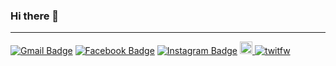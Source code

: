 ###  Hi there 👋

---



 [![Gmail Badge](https://camo.githubusercontent.com/90f590ec0064efaf4bcd908a73827f7fb8a46e2d/68747470733a2f2f696d672e736869656c64732e696f2f62616467652f2d476d61696c2d6331343433383f7374796c653d666c61742d737175617265266c6f676f3d476d61696c266c6f676f436f6c6f723d7768697465266c696e6b3d6d61696c746f3a79756e686f3031333040676d61696c2e636f6d)](mailto:gyutaehan.me@gmail.com) [![Facebook Badge](https://camo.githubusercontent.com/a90223e9c94b22b83f096a70fe05d7e0c85de78f/68747470733a2f2f696d672e736869656c64732e696f2f62616467652f2d46616365626f6f6b2d3138373766323f7374796c653d666c61742d737175617265266c6f676f3d66616365626f6f6b266c6f676f436f6c6f723d7768697465266c696e6b3d68747470733a2f2f7777772e66616365626f6f6b2e636f6d2f79756e686f30313330)](https://www.facebook.com/profile.php?id=100017130408671) [![Instagram Badge](https://camo.githubusercontent.com/4377bb4ece6f9acf63ee9056a1ccca43779e2013/68747470733a2f2f696d672e736869656c64732e696f2f62616467652f2d496e7374616772616d2d6464326137623f7374796c653d666c61742d737175617265266c6f676f3d696e7374616772616d266c6f676f436f6c6f723d7768697465266c696e6b3d68747470733a2f2f7777772e696e7374616772616d2e636f6d2f79756e686f2e6d38382f)](https://www.instagram.com/kantmuyu/)  <a href="https://dev.to/trapkka997">
  <img src="https://d2fltix0v2e0sb.cloudfront.net/dev-badge.svg" alt="Han Gyu-Tae's DEV Profile" height="20" width="20">
</a>[![twitfw](https://img.shields.io/twitter/follow/trapkka997?style=social)](https://twitter.com/trapkka997)
